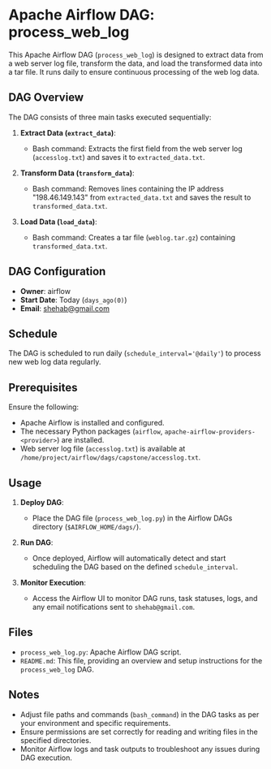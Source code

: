 # Apache Airflow DAG: process_web_log

This Apache Airflow DAG (`process_web_log`) is designed to extract data from a web server log file, transform the data, and load the transformed data into a tar file. It runs daily to ensure continuous processing of the web log data.

## DAG Overview

The DAG consists of three main tasks executed sequentially:
1. **Extract Data (`extract_data`)**:
   - Bash command: Extracts the first field from the web server log (`accesslog.txt`) and saves it to `extracted_data.txt`.
   
2. **Transform Data (`transform_data`)**:
   - Bash command: Removes lines containing the IP address "198.46.149.143" from `extracted_data.txt` and saves the result to `transformed_data.txt`.

3. **Load Data (`load_data`)**:
   - Bash command: Creates a tar file (`weblog.tar.gz`) containing `transformed_data.txt`.

## DAG Configuration

- **Owner**: airflow
- **Start Date**: Today (`days_ago(0)`)
- **Email**: shehab@gmail.com

## Schedule

The DAG is scheduled to run daily (`schedule_interval='@daily'`) to process new web log data regularly.

## Prerequisites

Ensure the following:
- Apache Airflow is installed and configured.
- The necessary Python packages (`airflow`, `apache-airflow-providers-<provider>`) are installed.
- Web server log file (`accesslog.txt`) is available at `/home/project/airflow/dags/capstone/accesslog.txt`.

## Usage

1. **Deploy DAG**:
   - Place the DAG file (`process_web_log.py`) in the Airflow DAGs directory (`$AIRFLOW_HOME/dags/`).

2. **Run DAG**:
   - Once deployed, Airflow will automatically detect and start scheduling the DAG based on the defined `schedule_interval`.

3. **Monitor Execution**:
   - Access the Airflow UI to monitor DAG runs, task statuses, logs, and any email notifications sent to `shehab@gmail.com`.

## Files

- `process_web_log.py`: Apache Airflow DAG script.
- `README.md`: This file, providing an overview and setup instructions for the `process_web_log` DAG.

## Notes

- Adjust file paths and commands (`bash_command`) in the DAG tasks as per your environment and specific requirements.
- Ensure permissions are set correctly for reading and writing files in the specified directories.
- Monitor Airflow logs and task outputs to troubleshoot any issues during DAG execution.




